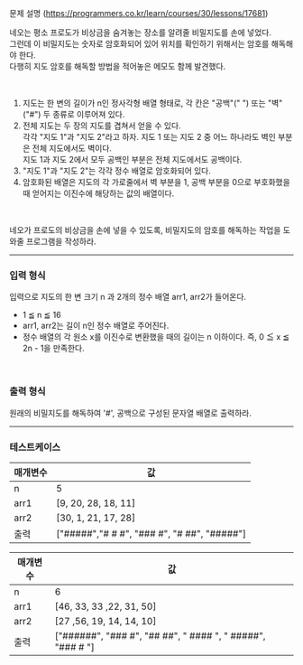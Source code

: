 문제 설명 (https://programmers.co.kr/learn/courses/30/lessons/17681)  
  
네오는 평소 프로도가 비상금을 숨겨놓는 장소를 알려줄 비밀지도를 손에 넣었다.  
그런데 이 비밀지도는 숫자로 암호화되어 있어 위치를 확인하기 위해서는 암호를 해독해야 한다.  
다행히 지도 암호를 해독할 방법을 적어놓은 메모도 함께 발견했다.  

<br/>

1. 지도는 한 변의 길이가 n인 정사각형 배열 형태로, 각 칸은 "공백"(" ") 또는 "벽"("#") 두 종류로 이루어져 있다.
2. 전체 지도는 두 장의 지도를 겹쳐서 얻을 수 있다.  
각각 "지도 1"과 "지도 2"라고 하자. 지도 1 또는 지도 2 중 어느 하나라도 벽인 부분은 전체 지도에서도 벽이다.  
지도 1과 지도 2에서 모두 공백인 부분은 전체 지도에서도 공백이다.
3. "지도 1"과 "지도 2"는 각각 정수 배열로 암호화되어 있다.
4. 암호화된 배열은 지도의 각 가로줄에서 벽 부분을 1, 공백 부분을 0으로 부호화했을 때 얻어지는 이진수에 해당하는 값의 배열이다.  

<br/>

네오가 프로도의 비상금을 손에 넣을 수 있도록, 비밀지도의 암호를 해독하는 작업을 도와줄 프로그램을 작성하라.

---

### 입력 형식
입력으로 지도의 한 변 크기 n 과 2개의 정수 배열 arr1, arr2가 들어온다.
- 1 ≦ n ≦ 16
- arr1, arr2는 길이 n인 정수 배열로 주어진다.
- 정수 배열의 각 원소 x를 이진수로 변환했을 때의 길이는 n 이하이다. 즉, 0 ≦ x ≦ 2n - 1을 만족한다.  

<br/>

### 출력 형식  
원래의 비밀지도를 해독하여 '#', 공백으로 구성된 문자열 배열로 출력하라.

---

### 테스트케이스

|매개변수|값|
|---|---|
|n|5|
|arr1|[9, 20, 28, 18, 11]|
|arr2|[30, 1, 21, 17, 28]|
출력|["#####","# # #", "### #", "# ##", "#####"]|

|매개변수|값|
|---|---|
|n|6|
|arr1|[46, 33, 33 ,22, 31, 50]|
|arr2|[27 ,56, 19, 14, 14, 10]|
|출력|["######", "### #", "## ##", " #### ", " #####", "### # "]|
